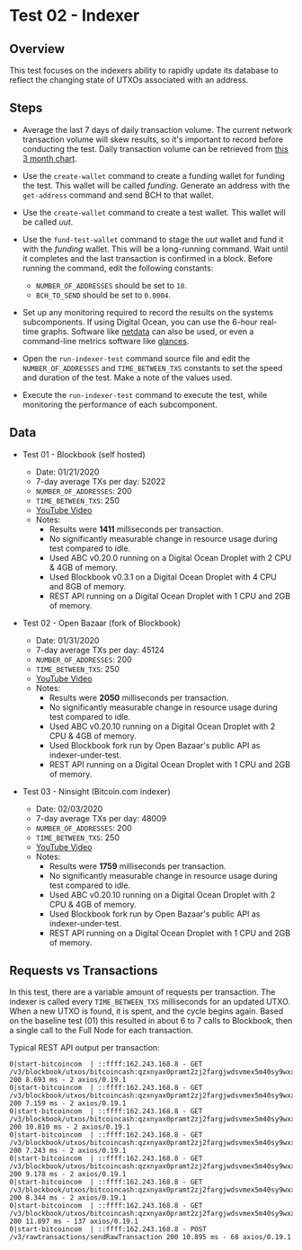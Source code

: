 # Test 02 - Indexer

## Overview
This test focuses on the indexers ability to rapidly update its database to reflect the changing state of UTXOs associated with an address.

## Steps

- Average the last 7 days of daily transaction volume. The current network transaction volume will skew results, so it's important to record before conducting the test. Daily transaction volume can be retrieved from [this 3 month chart](https://bitinfocharts.com/comparison/bitcoin%20cash-transactions.html#3m).

- Use the `create-wallet` command to create a funding wallet for funding the test. This wallet will be called *funding*. Generate an address with the `get-address` command and send BCH to that wallet.

- Use the `create-wallet` command to create a test wallet. This wallet will be called *uut*.

- Use the `fund-test-wallet` command to stage the *uut* wallet and fund it with the *funding* wallet. This will be a long-running command. Wait until it completes and the last transaction is confirmed in a block. Before running the command, edit the following constants:
  - `NUMBER_OF_ADDRESSES` should be set to `10`.
  - `BCH_TO_SEND` should be set to `0.0004`.

- Set up any monitoring required to record the results on the systems subcomponents. If using Digital Ocean, you can use the 6-hour real-time graphs. Software like [netdata](https://github.com/netdata/netdata) can also be used, or even a command-line metrics software like [glances](https://nicolargo.github.io/glances/).

- Open the `run-indexer-test` command source file and edit the `NUMBER_OF_ADDRESSES` and `TIME_BETWEEN_TXS` constants to set the speed and duration of the test. Make a note of the values used.

- Execute the `run-indexer-test` command to execute the test, while monitoring the performance of each subcomponent.

## Data

- Test 01 - Blockbook (self hosted)
  - Date: 01/21/2020
  - 7-day average TXs per day: 52022
  - `NUMBER_OF_ADDRESSES`: 200
  - `TIME_BETWEEN_TXS`: 250
  - [YouTube Video](https://youtu.be/z8fwKPAYqf4)
  - Notes:
    - Results were **1411** milliseconds per transaction.
    - No significantly measurable change in resource usage during test compared to idle.
    - Used ABC v0.20.0 running on a Digital Ocean Droplet with 2 CPU & 4GB of memory.
    - Used Blockbook v0.3.1 on a Digital Ocean Droplet with 4 CPU and 8GB of memory.
    - REST API running on a Digital Ocean Droplet with 1 CPU and 2GB of memory.

- Test 02 - Open Bazaar (fork of Blockbook)
  - Date: 01/31/2020
  - 7-day average TXs per day: 45124
  - `NUMBER_OF_ADDRESSES`: 200
  - `TIME_BETWEEN_TXS`: 250
  - [YouTube Video](https://youtu.be/gTd3tp8dNsA)
  - Notes:
    - Results were **2050** milliseconds per transaction.
    - No significantly measurable change in resource usage during test compared to idle.
    - Used ABC v0.20.10 running on a Digital Ocean Droplet with 2 CPU & 4GB of memory.
    - Used Blockbook fork run by Open Bazaar's public API as indexer-under-test.
    - REST API running on a Digital Ocean Droplet with 1 CPU and 2GB of memory.

- Test 03 - Ninsight (Bitcoin.com indexer)
  - Date: 02/03/2020
  - 7-day average TXs per day: 48009
  - `NUMBER_OF_ADDRESSES`: 200
  - `TIME_BETWEEN_TXS`: 250
  - [YouTube Video](https://youtu.be/ItJpMcKD_sQ)
  - Notes:
    - Results were **1759** milliseconds per transaction.
    - No significantly measurable change in resource usage during test compared to idle.
    - Used ABC v0.20.10 running on a Digital Ocean Droplet with 2 CPU & 4GB of memory.
    - Used Blockbook fork run by Open Bazaar's public API as indexer-under-test.
    - REST API running on a Digital Ocean Droplet with 1 CPU and 2GB of memory.

## Requests vs Transactions
In this test, there are a variable amount of requests per transaction. The indexer is called every `TIME_BETWEEN_TXS` milliseconds for an updated UTXO. When a new UTXO is found, it is spent, and the cycle begins again. Based on the baseline test (01) this resulted in about 6 to 7 calls to Blockbook, then a single call to the Full Node for each transaction.

Typical REST API output per transaction:
```
0|start-bitcoincom  | ::ffff:162.243.168.8 - GET /v3/blockbook/utxos/bitcoincash:qzxnyax0pramt2zj2fargjwdsvmex5m40sy9wxxmnq 200 8.693 ms - 2 axios/0.19.1
0|start-bitcoincom  | ::ffff:162.243.168.8 - GET /v3/blockbook/utxos/bitcoincash:qzxnyax0pramt2zj2fargjwdsvmex5m40sy9wxxmnq 200 7.159 ms - 2 axios/0.19.1
0|start-bitcoincom  | ::ffff:162.243.168.8 - GET /v3/blockbook/utxos/bitcoincash:qzxnyax0pramt2zj2fargjwdsvmex5m40sy9wxxmnq 200 10.810 ms - 2 axios/0.19.1
0|start-bitcoincom  | ::ffff:162.243.168.8 - GET /v3/blockbook/utxos/bitcoincash:qzxnyax0pramt2zj2fargjwdsvmex5m40sy9wxxmnq 200 7.243 ms - 2 axios/0.19.1
0|start-bitcoincom  | ::ffff:162.243.168.8 - GET /v3/blockbook/utxos/bitcoincash:qzxnyax0pramt2zj2fargjwdsvmex5m40sy9wxxmnq 200 9.178 ms - 2 axios/0.19.1
0|start-bitcoincom  | ::ffff:162.243.168.8 - GET /v3/blockbook/utxos/bitcoincash:qzxnyax0pramt2zj2fargjwdsvmex5m40sy9wxxmnq 200 8.344 ms - 2 axios/0.19.1
0|start-bitcoincom  | ::ffff:162.243.168.8 - GET /v3/blockbook/utxos/bitcoincash:qzxnyax0pramt2zj2fargjwdsvmex5m40sy9wxxmnq 200 11.897 ms - 137 axios/0.19.1
0|start-bitcoincom  | ::ffff:162.243.168.8 - POST /v3/rawtransactions/sendRawTransaction 200 10.895 ms - 68 axios/0.19.1

```
